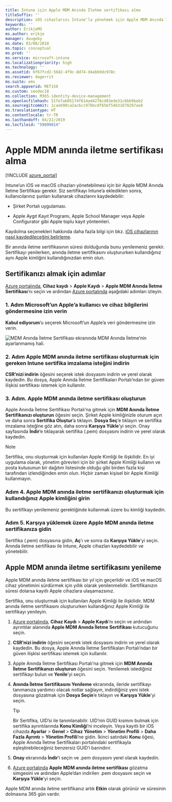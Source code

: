 ```yaml
---
title: Intune için Apple MDM Anında İletme sertifikası alma
titleSuffix: ''
description: iOS cihazlarını Intune’la yönetmek için Apple MDM Anında İletme sertifikası alın.
keywords: ''
author: ErikjeMS
ms.author: erikje
manager: dougeby
ms.date: 03/08/2018
ms.topic: conceptual
ms.prod: ''
ms.service: microsoft-intune
ms.localizationpriority: high
ms.technology: ''
ms.assetid: 6f67fcd2-5682-4f9c-8d74-d4ab69dc978c
ms.reviewer: dagerrit
ms.suite: ems
search.appverid: MET150
ms.custom: seodec18
ms.collection: M365-identity-device-management
ms.openlocfilehash: 51fe7ab05174f614ad4278cd83ede31c6bb9beb2
ms.sourcegitcommit: 1cae690ca2ac6cc97bbcdf656f54b31878297ae8
ms.translationtype: HT
ms.contentlocale: tr-TR
ms.lasthandoff: 04/22/2019
ms.locfileid: "59899814"
---
```

# <a name="get-an-apple-mdm-push-certificate"></a>Apple MDM anında iletme sertifikası alma

[!INCLUDE [azure_portal](./includes/azure_portal.md)]

Intune’un iOS ve macOS cihazları yönetebilmesi için bir Apple MDM Anında İletme Sertifikası gerekir. Siz sertifikayı Intune’a ekledikten sonra, kullanıcılarınız şunları kullanarak cihazlarını kaydedebilir:

- Şirket Portalı uygulaması.

- Apple Aygıt Kayıt Programı, Apple School Manager veya Apple Configurator gibi Apple toplu kayıt yöntemleri.

Kaydolma seçenekleri hakkında daha fazla bilgi için bkz. [iOS cihazlarının nasıl kaydedileceğini belirleme](enrollment-method-choose-ios.md).

Bir anında iletme sertifikasının süresi dolduğunda bunu yenilemeniz gerekir. Sertifikayı yenilerken, anında iletme sertifikasını oluştururken kullandığınız aynı Apple kimliğini kullandığınızdan emin olun.


## <a name="steps-to-get-your-certificate"></a>Sertifikanızı almak için adımlar
[Azure portalında](https://portal.azure.com), **Cihaz kaydı** > **Apple Kaydı** > **Apple MDM Anında İletme Sertifikası**’nı seçin ve ardından [Azure portalında](https://portal.azure.com) aşağıdaki adımları izleyin.

### <a name="step-1-grant-microsoft-permission-to-send-user-and-device-information-to-apple"></a>1. Adım Microsoft’un Apple’a kullanıcı ve cihaz bilgilerini göndermesine izin verin
**Kabul ediyorum**’u seçerek Microsoft’un Apple’a veri göndermesine izin verin.

![MDM Anında İletme Sertifikası ekranında MDM Anında İletme’nin ayarlanmamış hali.](./media/create-mdm-push-certificate.png)

### <a name="step-2-download-the-intune-certificate-signing-request-required-to-create-an-apple-mdm-push-certificate"></a>2. Adım Apple MDM anında iletme sertifikası oluşturmak için gereken Intune sertifika imzalama isteğini indirin
**CSR’nizi indirin** öğesini seçerek istek dosyasını indirin ve yerel olarak kaydedin. Bu dosya, Apple Anında İletme Sertifikaları Portalı’ndan bir güven ilişkisi sertifikası istemek için kullanılır.

  ### <a name="step-3-create-an-apple-mdm-push-certificate"></a>3. Adım. Apple MDM anında iletme sertifikası oluşturun
Apple Anında İletme Sertifikası Portalı’na gitmek için **MDM Anında İletme Sertifikanızı oluşturun** öğesini seçin. Şirket Apple kimliğinizle oturum açın ve daha sonra **Sertifika Oluştur**’a tıklayın. **Dosya Seç**’e tıklayın ve sertifika imzalama isteğine göz atın, daha sonra **Karşıya Yükle**’yi seçin. Onay sayfasında **İndir**’e tıklayarak sertifika (.pem) dosyasını indirin ve yerel olarak kaydedin.

> [!NOTE]
> Sertifika, onu oluşturmak için kullanılan Apple Kimliği ile ilişkilidir. En iyi uygulama olarak, yönetim görevleri için bir şirket Apple Kimliği kullanın ve posta kutusunun bir dağıtım listesinde olduğu gibi birden fazla kişi tarafından izlendiğinden emin olun. Hiçbir zaman kişisel bir Apple Kimliği kullanmayın.

### <a name="step-4-enter-the-apple-id-used-to-create-your-apple-mdm-push-certificate"></a>Adım 4. Apple MDM anında iletme sertifikanızı oluşturmak için kullandığınız Apple kimliğini girin
Bu sertifikayı yenilemeniz gerektiğinde kullanmak üzere bu kimliği kaydedin.

### <a name="step-5-browse-to-your-apple-mdm-push-certificate-to-upload"></a>Adım 5. Karşıya yüklemek üzere Apple MDM anında iletme sertifikanıza gidin
Sertifika (.pem) dosyasına gidin, **Aç**’ı ve sonra da **Karşıya Yükle**’yi seçin. Anında iletme sertifikası ile Intune, Apple cihazları kaydedebilir ve yönetebilir.

## <a name="renew-apple-mdm-push-certificate"></a>Apple MDM anında iletme sertifikasını yenileme
Apple MDM anında iletme sertifikası bir yıl için geçerlidir ve iOS ve macOS cihaz yönetimini sürdürmek için yıllık olarak yenilenmelidir. Sertifikanızın süresi dolarsa kayıtlı Apple cihazlara ulaşamazsınız.

Sertifika, onu oluşturmak için kullanılan Apple Kimliği ile ilişkilidir. MDM anında iletme sertifikasını oluştururken kullandığınız Apple Kimliği ile sertifikayı yenileyin.

1. [Azure portalında](https://portal.azure.com), **Cihaz Kaydı** > **Apple Kaydı**’nı seçin ve ardından ayrıntılar alanında **Apple MDM Anında İletme Sertifikası** kutucuğunu seçin.
2. **CSR’nizi indirin** öğesini seçerek istek dosyasını indirin ve yerel olarak kaydedin. Bu dosya, Apple Anında İletme Sertifikaları Portalı’ndan bir güven ilişkisi sertifikası istemek için kullanılır.
3. Apple Anında İletme Sertifikası Portalı’na gitmek için **MDM Anında İletme Sertifikanızı oluşturun** öğesini seçin. Yenilemek istediğiniz sertifikayı bulun ve **Yenile**’yi seçin.
4. **Anında İletme Sertifikasını Yenileme** ekranında, ileride sertifikayı tanımanıza yardımcı olacak notlar sağlayın, indirdiğiniz yeni istek dosyasına gözatmak için **Dosya Seçin**’e tıklayın ve **Karşıya Yükle**’yi seçin.
   > [!TIP]
   > Bir Sertifika, UID’si ile tanımlanabilir. UID’nin GUID kısmını bulmak için sertifika ayrıntılarında **Konu Kimliği**’ni inceleyin. Veya kayıtlı bir iOS cihazda **Ayarlar** > **Genel** > **Cihaz** **Yönetim** > **Yönetim Profili** > **Daha Fazla Ayrıntı** > **Yönetim Profili**’ne gidin. İkinci satırdaki **Konu** öğesi, Apple Anında İletme Sertifikaları portalındaki sertifikayla eşleştirebileceğiniz benzersiz GUID’i barındırır.
 
6. **Onay** ekranında **İndir**’i seçin ve .pem dosyasını yerel olarak kaydedin.
7. [Azure portalında](https://portal.azure.com) **Apple MDM anında iletme sertifikası** gözatma simgesini ve ardından Apple’dan indirilen .pem dosyasını seçin ve **Karşıya Yükle**’yi seçin.

Apple MDM anında iletme sertifikanız artık **Etkin** olarak görünür ve süresinin dolmasına 365 gün vardır.
